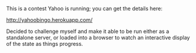 This is a contest Yahoo is running; you can get the details here:

http://yahoobingo.herokuapp.com/

Decided to challenge myself and make it able to be run either as a standalone
server, or loaded into a browser to watch an interactive display of the state
as things progress.
